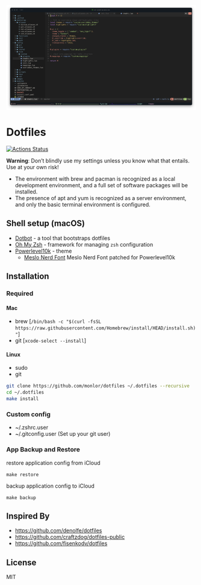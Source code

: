 ![cover](./assets/screenshot.png)

# Dotfiles

[![Actions Status](https://github.com/monlor/dotfiles/workflows/Dotfiles%20Install/badge.svg)](https://github.com/monlor/dotfiles/actions)

**Warning**: Don’t blindly use my settings unless you know what that entails. Use at your own risk!

* The environment with brew and pacman is recognized as a local development environment, and a full set of software packages will be installed.
* The presence of apt and yum is recognized as a server environment, and only the basic terminal environment is configured.

## Shell setup (macOS)

- [Dotbot](https://github.com/anishathalye/dotbot) - a tool that bootstraps dotfiles
- [Oh My Zsh](https://github.com/robbyrussell/oh-my-zsh) - framework for managing `zsh` configuration
- [Powerlevel10k](https://github.com/romkatv/powerlevel10k) - theme
  - [Meslo Nerd Font](https://github.com/romkatv/powerlevel10k#meslo-nerd-font-patched-for-powerlevel10k) Meslo Nerd Font patched for Powerlevel10k

## Installation

### Required

#### Mac

* brew [`/bin/bash -c "$(curl -fsSL https://raw.githubusercontent.com/Homebrew/install/HEAD/install.sh)"`]
* git [`xcode-select --install`]

#### Linux

* sudo
* git

```bash
git clone https://github.com/monlor/dotfiles ~/.dotfiles --recursive
cd ~/.dotfiles
make install
```

### Custom config

* ~/.zshrc.user
* ~/.gitconfig.user (Set up your git user)

### App Backup and Restore

restore application config from iCloud

```
make restore
```

backup application config to iCloud

```
make backup
```

## Inspired By

- https://github.com/denolfe/dotfiles
- https://github.com/craftzdog/dotfiles-public
- https://github.com/fisenkodv/dotfiles

## License

MIT
